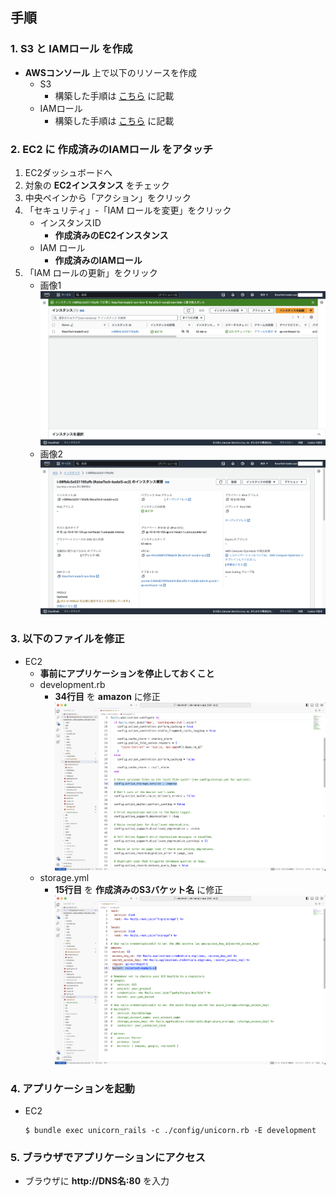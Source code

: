 ## 手順
### 1. S3 と IAMロール を作成
- **AWSコンソール** 上で以下のリソースを作成
  - S3
    - 構築した手順は [こちら](./procedure/S3.md) に記載
  - IAMロール
    - 構築した手順は [こちら](./procedure/IAMロール.md) に記載

### 2. EC2 に 作成済みのIAMロール をアタッチ
1. EC2ダッシュボードへ
2. 対象の **EC2インスタンス** をチェック
3. 中央ペインから「アクション」をクリック
4. 「セキュリティ」-「IAM ロールを変更」をクリック
    - インスタンスID
      - **作成済みのEC2インスタンス**
    - IAM ロール
      - **作成済みのIAMロール**
5. 「IAM ロールの更新」をクリック
    - 画像1
    ![capture01](./img/capture01.png)
    - 画像2
    ![capture02](./img/capture02.png)

### 3. 以下のファイルを修正
- EC2
  - **事前にアプリケーションを停止しておくこと**
  - development.rb
    - **34行目** を **amazon** に修正
    ![capture03](./img/capture03.png)
  - storage.yml
    - **15行目** を **作成済みのS3バケット名** に修正
    ![capture04](./img/capture04.png)

### 4. アプリケーションを起動
- EC2
  ```bash:title
  $ bundle exec unicorn_rails -c ./config/unicorn.rb -E development
  ```

### 5. ブラウザでアプリケーションにアクセス
- ブラウザに **http://DNS名:80** を入力
